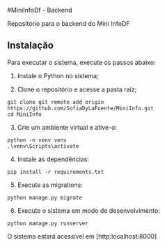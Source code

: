 #MiniInfoDf - Backend

Repositório para o backend do Mini InfoDF

## Instalação

Para executar o sistema, execute os passos abaixo:

1. Instale o Python no sistema;

2. Clone o repositório e acesse a pasta raiz;

```shell
git clone git remote add origin https://github.com/SofiaDyLaFuente/MiniInfo.git
cd MiniInfo
```

3. Crie um ambiente virtual e ative-o:

```shell
python -n venv venv
.\venv\Scripts\activate
```

4. Instale as dependências:

```shell
pip install -r requirements.txt
```

5. Execute as migrations:

```shell
python manage.py migrate
```

6. Execute o sistema em modo de desenvolvimento:

```shell
python manage.py runserver
```

O sistema estará acessível em [http:localhost:8000]